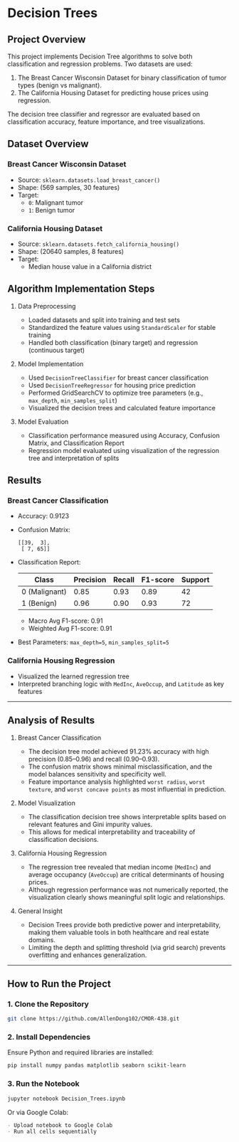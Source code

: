 # Decision Trees

## Project Overview
This project implements Decision Tree algorithms to solve both classification and regression problems. Two datasets are used:
1. The Breast Cancer Wisconsin Dataset for binary classification of tumor types (benign vs malignant).
2. The California Housing Dataset for predicting house prices using regression.

The decision tree classifier and regressor are evaluated based on classification accuracy, feature importance, and tree visualizations.

## Dataset Overview

### Breast Cancer Wisconsin Dataset
- Source: `sklearn.datasets.load_breast_cancer()`
- Shape: (569 samples, 30 features)
- Target:
  - `0`: Malignant tumor
  - `1`: Benign tumor

### California Housing Dataset
- Source: `sklearn.datasets.fetch_california_housing()`
- Shape: (20640 samples, 8 features)
- Target:
  - Median house value in a California district

## Algorithm Implementation Steps
1. Data Preprocessing
   - Loaded datasets and split into training and test sets
   - Standardized the feature values using `StandardScaler` for stable training
   - Handled both classification (binary target) and regression (continuous target)

2. Model Implementation
   - Used `DecisionTreeClassifier` for breast cancer classification
   - Used `DecisionTreeRegressor` for housing price prediction
   - Performed GridSearchCV to optimize tree parameters (e.g., `max_depth`, `min_samples_split`)
   - Visualized the decision trees and calculated feature importance

3. Model Evaluation
   - Classification performance measured using Accuracy, Confusion Matrix, and Classification Report
   - Regression model evaluated using visualization of the regression tree and interpretation of splits

## Results

### Breast Cancer Classification
- Accuracy: 0.9123
- Confusion Matrix:
  ```
  [[39,  3],
   [ 7, 65]]
  ```
- Classification Report:

  | Class | Precision | Recall | F1-score | Support |
  |-------|-----------|--------|----------|---------|
  | 0 (Malignant) | 0.85 | 0.93 | 0.89 | 42 |
  | 1 (Benign)    | 0.96 | 0.90 | 0.93 | 72 |

  - Macro Avg F1-score: 0.91  
  - Weighted Avg F1-score: 0.91  

- Best Parameters: `max_depth=5`, `min_samples_split=5`

### California Housing Regression
- Visualized the learned regression tree
- Interpreted branching logic with `MedInc`, `AveOccup`, and `Latitude` as key features

---

## Analysis of Results

1. Breast Cancer Classification
   - The decision tree model achieved 91.23% accuracy with high precision (0.85–0.96) and recall (0.90–0.93).
   - The confusion matrix shows minimal misclassification, and the model balances sensitivity and specificity well.
   - Feature importance analysis highlighted `worst radius`, `worst texture`, and `worst concave points` as most influential in prediction.

2. Model Visualization
   - The classification decision tree shows interpretable splits based on relevant features and Gini impurity values.
   - This allows for medical interpretability and traceability of classification decisions.

3. California Housing Regression
   - The regression tree revealed that median income (`MedInc`) and average occupancy (`AveOccup`) are critical determinants of housing prices.
   - Although regression performance was not numerically reported, the visualization clearly shows meaningful split logic and relationships.

4. General Insight
   - Decision Trees provide both predictive power and interpretability, making them valuable tools in both healthcare and real estate domains.
   - Limiting the depth and splitting threshold (via grid search) prevents overfitting and enhances generalization.

---

## How to Run the Project
### 1. Clone the Repository
```bash
git clone https://github.com/AllenDong102/CMOR-438.git
```

### 2. Install Dependencies
Ensure Python and required libraries are installed:
```bash
pip install numpy pandas matplotlib seaborn scikit-learn
```

### 3. Run the Notebook
```bash
jupyter notebook Decision_Trees.ipynb
```

Or via Google Colab:
```markdown
- Upload notebook to Google Colab
- Run all cells sequentially
```
